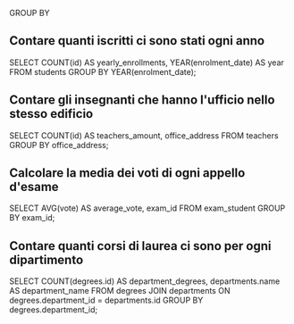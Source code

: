 GROUP BY

## Contare quanti iscritti ci sono stati ogni anno

SELECT COUNT(id) AS yearly_enrollments, YEAR(enrolment_date) AS year FROM students GROUP BY YEAR(enrolment_date);

## Contare gli insegnanti che hanno l'ufficio nello stesso edificio

SELECT COUNT(id) AS teachers_amount, office_address FROM teachers GROUP BY office_address;

## Calcolare la media dei voti di ogni appello d'esame

SELECT AVG(vote) AS average_vote, exam_id FROM exam_student GROUP BY exam_id;

## Contare quanti corsi di laurea ci sono per ogni dipartimento

SELECT COUNT(degrees.id) AS department_degrees, departments.name AS department_name FROM degrees JOIN departments ON degrees.department_id = departments.id GROUP BY degrees.department_id;